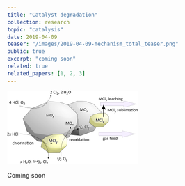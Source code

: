 ```yaml
---
title: "Catalyst degradation"
collection: research
topic: "catalysis"
date: 2019-04-09
teaser: "/images/2019-04-09-mechanism_total_teaser.png"
public: true
excerpt: "coming soon"
related: true
related_papers: [1, 2, 3]
---
```


<img src="/images/2019-04-09-mechanism_total_teaser.png">

Coming soon

